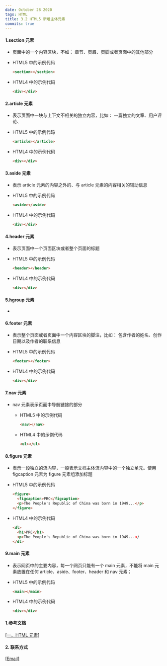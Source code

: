 ```yaml
---
date: October 28 2020
tags: HTML
title: 3.2 HTML5 新增主体元素
commits: true
---
```


#### 1.section 元素

- 页面中的一个内容区块，不如： 章节、页眉、页脚或者页面中的其他部分

- HTML5 中的示例代码

  ```html
  <section></section>
  ```

- HTML4 中的示例代码

  ```html
  <div></div>
  ```

#### 2.article 元素

- 表示页面中一块与上下文不相关的独立内容，比如： 一篇独立的文章、用户评论、

- HTML5 中的示例代码

  ```html
  <article></article>
  ```

- HTML4 中的示例代码

  ```html
  <div></div>
  ```

#### 3.aside 元素

- 表示 article 元素的内容之外的、与 article 元素的内容相关的辅助信息

- HTML5 中的示例代码

  ```html
  <aside></aside>
  ```

- HTML4 中的示例代码

  ```html
  <div></div>
  ```

#### 4.header 元素

- 表示页面中一个页面区块或者整个页面的标题

- HTML5 中的示例代码

  ```html
  <header></header>
  ```

- HTML4 中的示例代码

  ```html
  <div></div>
  ```

#### 5.hgroup 元素

-

#### 6.footer 元素

- 表示整个页面或者页面中一个内容区块的脚注，比如： 包含作者的姓名、创作日期以及作者的联系信息

- HTML5 中的示例代码

  ```html
  <footer></footer>
  ```

- HTML4 中的示例代码

  ```html
  <div></div>
  ```

#### 7.nav 元素

- nav 元素表示页面中导航链接的部分

  - HTML5 中的示例代码

    ```html
    <nav></nav>
    ```

  - HTML4 中的示例代码

    ```html
    <ul></ul>
    ```

#### 8.figure 元素

- 表示一段独立的流内容，一般表示文档主体流内容中的一个独立单元。使用 figcaption 元素为 figure 元素组添加标题

- HTML5 中的示例代码

  ```html
  <figure>
    <figcaption>PRC</figcaption>
    <p>The People's Republic of China was born in 1949...</p>
  </figure>
  ```

- HTML4 中的示例代码

  ```html
  <dl>
    <h1>PRC</h1>
    <p>The People's Republic of China was born in 1949...</
  </dl>
  ```

#### 9.main 元素

- 表示网页中的主要内容，每一个网页只能有一个 main 元素，不能将 main 元素放置在任何 article、aside、footer、header 和 nav 元素；

- HTML5 中的示例代码

  ```html
  <main></main>
  ```

- HTML4 中的示例代码

  ```html
  <div></div>
  ```

#### 1.参考文档

[[一、HTML 元素]](https://web-oyster.github.io/2020/10/28/HTML/Tutorial/%E5%9B%9B%E3%80%81HTML%20%E5%85%83%E7%B4%A0/)

#### 2. 联系方式

[[Email]](yuanmin8888@outlook.com)
